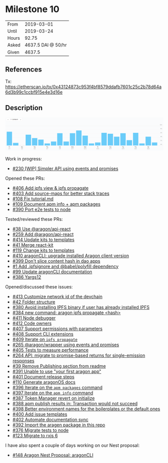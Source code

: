# Milestone 10

|       |                    |
| ----- | ------------------ |
| From  | 2019-03-01         |
| Until | 2019-03-24         |
| Hours | 92.75              |
| Asked | 4637.5 DAI @ 50/hr |
| Given | 4637.5             |

## References

Tx: <https://etherscan.io/tx/0x43124873c953f4bf8579ddafb7601c25c2b78d64a6d3b99c1ccbf915e4e3d16e>

## Description

![Time-tracking report](assets/Milestone-10-toggle-report.PNG)

Work in progress:

- [#230 [WIP] Simpler API using events and promises](https://github.com/aragon/aragon.js/pull/230)

Opened these PRs:

- [#406 Add ipfs view & ipfs propagate](https://github.com/aragon/aragon-cli/pull/406)
- [#403 Add source-maps for better stack traces](https://github.com/aragon/aragon-cli/pull/403)
- [#108 Fix tutorial.md](https://github.com/aragon/hack/pull/108)
- [#109 Document apm info + apm packages](https://github.com/aragon/hack/pull/109)
- [#390 Port e2e tests to node](https://github.com/aragon/aragon-cli/pull/390)

Tested/reviewed these PRs:

- [#38 Use @aragon/api-react](https://github.com/aragon/aragon-react-boilerplate/pull/38)
- [#259 Add @aragon/api-react](https://github.com/aragon/aragon.js/pull/259)
- [#414 Update kits to templates](https://github.com/aragon/aragon-cli/pull/414)
- [#41 Merge react-kit](https://github.com/aragon/aragon-react-boilerplate/pull/41)
- [#119 Change kits to templates](https://github.com/aragon/hack/pull/119)
- [#410 aragonCLI: upgrade installed Aragon client version](https://github.com/aragon/aragon-cli/pull/410)
- [#399 Don't slice content hash in dao apps](https://github.com/aragon/aragon-cli/pull/399)
- [#1 Add .ipfsignore and @babel/polyfill dependency](https://github.com/aragon/your-first-aragon-app/pull/1)
- [#99 Update aragonCLI documentation](https://github.com/aragon/hack/pull/99)
- [#386 Yargs12](https://github.com/aragon/aragon-cli/pull/386)

Opened/discussed these issues:

- [#413 Customize network id of the devchain](https://github.com/aragon/aragon-cli/issues/413)
- [#42 Folder structure](https://github.com/aragon/aragon-react-boilerplate/issues/42)
- [#380 Avoid installing IPFS binary if user has already installed IPFS](https://github.com/aragon/aragon-cli/issues/380)
- [#384 new command: aragon ipfs propagate &lt;hash&gt;](https://github.com/aragon/aragon-cli/issues/384)
- [#411 Node debugger](https://github.com/aragon/aragon-cli/issues/411)
- [#412 Code owners](https://github.com/aragon/aragon-cli/issues/412)
- [#407 Support permissions with parameters](https://github.com/aragon/aragon-cli/issues/407)
- [#408 Support CLI extensions](https://github.com/aragon/aragon-cli/issues/408)
- [#409 Iterate on `ipfs propagate`](https://github.com/aragon/aragon-cli/issues/409)
- [#265 @aragon/wrapper using events and promises](https://github.com/aragon/aragon.js/issues/265)
- [#405 Tests to measure performance](https://github.com/aragon/aragon-cli/issues/405)
- [#264 API: migrate to promise-based returns for single-emission responses](https://github.com/aragon/aragon.js/issues/264)
- [#39 Remove Publishing section from readme](https://github.com/aragon/aragon-react-boilerplate/issues/39)
- [#391 Unable to use "your first aragon app"](https://github.com/aragon/aragon-cli/issues/391)
- [#401 Document release steps](https://github.com/aragon/aragon-cli/issues/401)
- [#110 Generate aragonOS docs](https://github.com/aragon/hack/issues/110)
- [#396 Iterate on the `apm packages` command](https://github.com/aragon/aragon-cli/issues/396)
- [#397 Iterate on the `apm info` command](https://github.com/aragon/aragon-cli/issues/397)
- [#387 Token Manager revert on initialize](https://github.com/aragon/aragon-cli/issues/387)
- [#388 apm publish results in: Transaction would not succeed](https://github.com/aragon/aragon-cli/issues/388)
- [#398 Better environment names for the boilerplates or the default ones](https://github.com/aragon/aragon-cli/issues/398)
- [#400 Add issue templates](https://github.com/aragon/aragon-cli/issues/400)
- [#402 Automate documentation sync](https://github.com/aragon/aragon-cli/issues/402)
- [#392 Import the aragen package in this repo](https://github.com/aragon/aragon-cli/issues/392)
- [#376 Migrate tests to node](https://github.com/aragon/aragon-cli/issues/376)
- [#123 Migrate to rxjs 6](https://github.com/aragon/aragon.js/pull/123)

I have also spent a couple of days working on our Nest proposal:

- [#148 Aragon Nest Proposal: aragonCLI](https://github.com/aragon/nest/issues/148)
